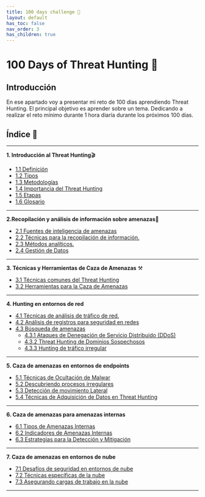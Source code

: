 ```yaml
---
title: 100 days challenge 🗻
layout: default
has_toc: false
nav_order: 3
has_children: true
---
```


# 100 Days of Threat Hunting 🗻

## Introducción 

En ese apartado voy a presentar mi reto de 100 días aprendiendo Threat Hunting. 
El principal objetivo es aprender sobre un tema. Dedicando a realizar el reto mínimo durante 1 hora diaría durante los próximos 100 dias. 

## Índice  📑
---
**1. Introducción al Threat Hunting**🎬

- [1.1 Definición](https://nottaroff.github.io/workspace/docs/100%20days/1.%20Introduccion/#11-introducción) 
- [1.2 Tipos](https://nottaroff.github.io/workspace/docs/100%20days/1.%20Introduccion/#12-tipos-de-threat-hunting)
- [1.3 Metodologías](https://nottaroff.github.io/workspace/docs/100%20days/1.%20Introduccion/#13-metodologias)
- [1.4 Importancia del Threat Hunting](https://nottaroff.github.io/workspace/docs/100%20days/1.%20Introduccion/#14-importancia-del-threat-hunting)
- [1.5 Etapas](https://nottaroff.github.io/workspace/docs/100%20days/1.%20Introduccion/#14-etapas)
- [1.6 Glosario](https://nottaroff.github.io/workspace/docs/100%20days/1.%20Introduccion/#15-glosario)

---


**2.Recopilación y análisis de información sobre amenazas**🧾

- [2.1 Fuentes de inteligencia de amenazas](https://nottaroff.github.io/workspace/docs/100%20days/2.%20Recopilacion/#21-fuentes-de-inteligencia-de-amenazas-%EF%B8%8F) 
- [2.2 Técnicas para la recopilación de información.](https://nottaroff.github.io/workspace/docs/100%20days/2.%20Recopilacion/#22-técnicas-para-la-recopilación-de-información-)
- [2.3 Métodos analíticos.](https://nottaroff.github.io/workspace/docs/100%20days/2.%20Recopilacion/#23-métodos-analíticos-%EF%B8%8F)
- [2.4 Gestión de Datos](https://nottaroff.github.io/workspace/docs/100%20days/2.%20Recopilacion/#24-gestión-de-datos-)

---

**3. Técnicas y Herramientas de Caza de Amenazas** ⚒️
- [3.1 Técnicas comunes del Threat Hunting ](https://nottaroff.github.io/workspace/docs/100%20days/3.%20Tecnicas%20y%20Herramientas/#31-técnicas-comunes-del-threat-hunting-) 
- [3.2 Herramientas para la Caza de Amenazas ](https://nottaroff.github.io/workspace/docs/100%20days/3.%20Tecnicas%20y%20Herramientas/#32-herramientas-para-la-caza-de-amenazas-)

---

**4. Hunting en entornos de red** 

- [4.1 Técnicas de análisis de tráfico de red. ](https://nottaroff.github.io/workspace/docs/100%20days/4.%20Hunting%20en%20entornos%20de%20red/#41-técnicas-de-análisis-de-tráfico-de-red-) 
- [4.2 Análisis de registros para seguridad en redes ](https://nottaroff.github.io/workspace/docs/100%20days/4.%20Hunting%20en%20entornos%20de%20red/#42-análisis-de-registros-para-seguridad-en-redes-%EF%B8%8F)
- [4.3 Búsqueda de amenazas ](https://nottaroff.github.io/workspace/docs/100%20days/4.%20Hunting%20en%20entornos%20de%20red/#43-búsqueda-de-amenazas-%EF%B8%8F)
    - [4.3.1 Ataques de Denegación de Servicio Distribuido (DDoS) ](https://nottaroff.github.io/workspace/docs/100%20days/4.%20Hunting%20en%20entornos%20de%20red/#431-ataques-de-denegación-de-servicio-distribuido-ddos-%EF%B8%8F)
    - [4.3.2 Threat Hunting de Dominios Sospechosos ](https://nottaroff.github.io/workspace/docs/100%20days/4.%20Hunting%20en%20entornos%20de%20red/#432-threat-hunting-de-dominios-sospechosos-)
    - [4.3.3 Hunting de tráfico irregular](https://nottaroff.github.io/workspace/docs/100%20days/4.%20Hunting%20en%20entornos%20de%20red/#433-hunting-de-tráfico-irregular-)

---

**5. Caza de amenazas en entornos de endpoints**

- [5.1 Técnicas de Ocultación de Malwar](https://nottaroff.github.io/workspace/docs/100%20days/5.%20Hunting%20en%20entornos%20de%20endpoint/#51-técnicas-de-ocultación-de-malware) 
- [5.2 Descubriendo procesos irregulares](https://nottaroff.github.io/workspace/docs/100%20days/5.%20Hunting%20en%20entornos%20de%20endpoint/#52-descubriendo-procesos-irregulares)
- [5.3 Detección de movimiento Lateral](https://nottaroff.github.io/workspace/docs/100%20days/5.%20Hunting%20en%20entornos%20de%20endpoint/#54-técnicas-de-adquisición-de-datos-en-threat-hunting)
- [5.4 Técnicas de Adquisición de Datos en Threat Hunting](https://nottaroff.github.io/workspace/docs/100%20days/4.%20Hunting%20en%20entornos%20de%20red/#431-ataques-de-denegación-de-servicio-distribuido-ddos-%EF%B8%8F)


---

**6. Caza de amenazas para amenazas internas**

- [6.1 Tipos de Amenazas Internas](https://nottaroff.github.io/workspace/docs/100%20days/6.%20Hunting%20de%20insiders/#61-tipos-de-amenazas-internas) 
- [6.2 Indicadores de Amenazas Internas](https://nottaroff.github.io/workspace/docs/100%20days/6.%20Hunting%20de%20insiders/#62-indicadores-de-amenazas-internas)
- [6.3 Estrategias para la Detección y Mitigación](https://nottaroff.github.io/workspace/docs/100%20days/6.%20Hunting%20de%20insiders/#63-estrategias-para-la-detección-y-mitigación)

---

**7. Caza de amenazas en entornos de nube**

- [7.1 Desafíos de seguridad en entornos de nube ](https://nottaroff.github.io/workspace/docs/100%20days/7.%20Hunting%20en%20entornos%20de%20cloud/#81-desafíos-de-seguridad-en-entornos-de-nube) 
- [7.2 Técnicas específicas de la nube](https://nottaroff.github.io/workspace/docs/100%20days/7.%20Hunting%20en%20entornos%20de%20cloud/#82-técnicas-específicas-de-la-nube)
- [7.3 Asegurando cargas de trabajo en la nube](https://nottaroff.github.io/workspace/docs/100%20days/7.%20Hunting%20en%20entornos%20de%20cloud/#83-asegurando-cargas-de-trabajo-en-la-nube)

---
